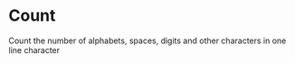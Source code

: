 Count
=====

Count the number of alphabets, spaces, digits and other characters in one line character
